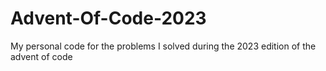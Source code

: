 # Advent-Of-Code-2023
My personal code for the problems I solved during the 2023 edition of the advent of code
